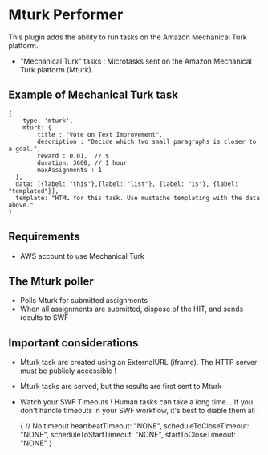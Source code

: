 # Mturk Performer

This plugin adds the ability to run tasks on the Amazon Mechanical Turk platform.

 * "Mechanical Turk" tasks : Microtasks sent on the Amazon Mechanical Turk platform (Mturk).


## Example of Mechanical Turk task

    {
        type: 'mturk',
        mturk: {
            title : "Vote on Text Improvement",
            description : "Decide which two small paragraphs is closer to a goal.",
            reward : 0.01,  // $
            duration: 3600, // 1 hour
            maxAssignments : 1
      },
      data: [{label: "this"},{label: "list"}, {label: "is"}, {label: "templated"}],
      template: "HTML for this task. Use mustache templating with the data above."
    }



## Requirements

* AWS account to use Mechanical Turk 


## The Mturk poller

 * Polls Mturk for submitted assignments
 * When all assignments are submitted, dispose of the HIT, and sends results to SWF



## Important considerations


 * Mturk task are created using an ExternalURL (iframe). The HTTP server must be publicly accessible !
 * Mturk tasks are served, but the results are first sent to Mturk


 * Watch your SWF Timeouts ! Human tasks can take a long time... If you don't handle timeouts in your SWF workflow, it's best to diable them all :

    {
       // No timeout
       heartbeatTimeout: "NONE",
       scheduleToCloseTimeout: "NONE",
       scheduleToStartTimeout: "NONE",
       startToCloseTimeout: "NONE"
    }
